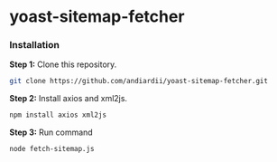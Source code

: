 # yoast-sitemap-fetcher

### Installation

**Step 1:** Clone this repository.

```bash
git clone https://github.com/andiardii/yoast-sitemap-fetcher.git
```

**Step 2:** Install axios and xml2js.

```bash
npm install axios xml2js
```

**Step 3:** Run command

```bash
node fetch-sitemap.js
```